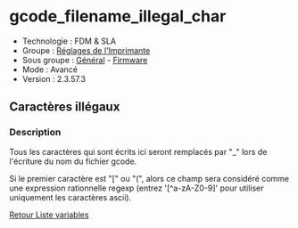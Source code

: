 # gcode_filename_illegal_char

* Technologie : FDM & SLA
* Groupe : [Réglages de l'Imprimante](../printer_settings/printer_settings.md)
* Sous groupe : [Général](../printer_settings/printer_settings.md#général) - [Firmware](../printer_settings/printer_settings.md#firmware)
* Mode : Avancé
* Version : 2.3.57.3

## Caractères illégaux

### Description

Tous les caractères qui sont écrits ici seront remplacés par "_" lors de l'écriture du nom du fichier gcode.

Si le premier caractère est "[" ou "(", alors ce champ sera considéré comme une expression rationnelle regexp (entrez '[^a-zA-Z0-9]' pour utiliser uniquement les caractères ascii).


[Retour Liste variables](variable_list.md)

